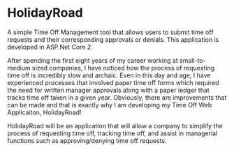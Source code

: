 # HolidayRoad
A simple Time Off Management tool that allows users to submit time off requests and their corresponding approvals or denials.  This application is developed in ASP.Net Core 2.

 After spending the first eight years of my career working at small-to-medium sized companies, I have noticed how the process of requesting time off is incredibly slow and archaic. Even in this day and age, I have experienced processes that involved paper time off forms which required the need for written manager approvals along with a paper ledger that tracks time off taken in a given year. Obviously, there are improvements that can be made and that is exactly why I am developing my Time Off Web Applicaiton, HolidayRoad!

HolidayRoad will be an application that will allow a company to simplify the process of requesting time off, tracking time off, and assist in managerial functions such as approving/denying time off requests. 
